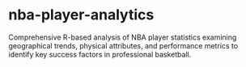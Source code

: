 # nba-player-analytics
Comprehensive R-based analysis of NBA player statistics examining geographical trends, physical attributes, and performance metrics to identify key success factors in professional basketball.
